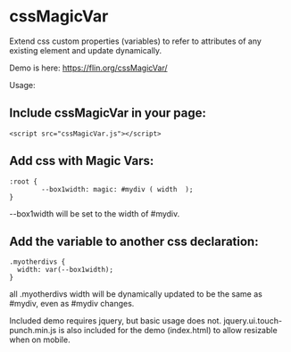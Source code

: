 # cssMagicVar
Extend css custom properties (variables) to refer to attributes of any existing element and update dynamically.

Demo is here: https://flin.org/cssMagicVar/

Usage:

## Include cssMagicVar in your page:
```
<script src="cssMagicVar.js"></script>
```

## Add css with Magic Vars:
```
:root {
        --box1width: magic: #mydiv ( width  );
}
```

--box1width will be set to the width of #mydiv.

## Add the variable to another css declaration:
```
.myotherdivs {
  width: var(--box1width);
}
```

all .myotherdivs width will be dynamically updated to be the same as #mydiv, even as #mydiv changes.

Included demo requires jquery, but basic usage does not. jquery.ui.touch-punch.min.js is also included for the demo (index.html) to allow resizable when on mobile.
